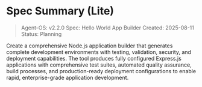 # Spec Summary (Lite)

> Agent-OS: v2.2.0
> Spec: Hello World App Builder
> Created: 2025-08-11
> Status: Planning

Create a comprehensive Node.js application builder that generates complete development environments with testing, validation, security, and deployment capabilities. The tool produces fully configured Express.js applications with comprehensive test suites, automated quality assurance, build processes, and production-ready deployment configurations to enable rapid, enterprise-grade application development.
